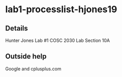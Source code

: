 # lab1-processlist-hjones19

## Details

Hunter Jones
Lab #1
COSC 2030 Lab Section 10A

## Outside help

Google and cplusplus.com
